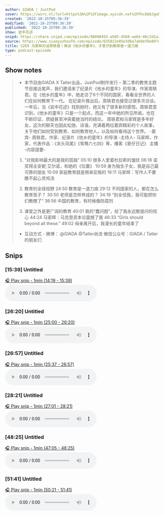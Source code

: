```yaml
---
author: GIADA | JustPod
cover: https://wsrv.nl/?url=https%3A%2F%2Fimage.xyzcdn.net%2FFhcbb6JgoBoehDn8iex2HR3cbx9g&w=200&h=200
created: '2022-10-25T09:36:39'
modified: '2022-10-25T09:36:39'
published: '2022-10-25T09:36:39'
show: 岩中花述
snipd: https://share.snipd.com/episode/98090493-a9d5-4560-ae04-06c2d1a273fd
source: https://www.xiaoyuzhoufm.com/episode/635812e05e3d8a7ab9ef8e89?utm_source=rss
title: S2E9 马家辉对话周轶君丨再谈《他乡的童年》，才意识到教育是一道刀痕
type: podcast-episode
---
```



## Show notes
> - 本节目由GIADA X Tatler出品，JustPod制作发行 –
> 第二季的教育主题节目接近尾声，我们邀请来了纪录片《他乡的童年》的导演、作家周轶君。在《他乡的童年》中，她走访了6个不同的国家，看看全世界的人们在如何教育下一代。
> 在纪录片推出后，周轶君也接受过很多次访谈。一年后，当《岩中花述》找到她时，她又有了很多新的感悟。周轶君意识到，《他乡的童年》只是一个起点，而这一年中她的所见所闻，也在不断印证、质疑甚至冲突着她当时的结论。
> 周轶君和马家辉是多年好友，这次的聊天也因此松弛、诙谐，充满着两位嘉宾精彩的个人故事，关于他们如何受到教育、如何教育他人，以及如何看待这个世界。
> -嘉宾-
> 周轶君，作家、纪录片《他乡的童年》的导演
> -主持人-
> 马家辉，作家，代表作品：《龙头凤尾》《鸳鸯六七四》等，播客《衰仔日记》 主播
> -内容提要-
> 1. “对我影响最大的是我的孤独” 
> 05:10 很多人爱着杜拉斯的皱纹
> 06:18 诺奖得主安妮·艾尔诺，和她的《位置》
> 10:59 身为独生子女，我是自己最可靠的朋友
> 15:09 家庭教育就是用来反叛的
> 16:11 马家辉：写作人不要瞧不起心灵鸡汤
> 
> 2. 教育的全球视野 
> 24:50 教育是一道刀痕
> 29:12 不同国家的人，都在怎么教育孩子？
> 30:50 老师是怎样养成的？
> 34:19 “别全信我，我可能把你们教瞎了“
> 36:56 中国的教育，有时候像防腐剂
> 
> 3. 课堂之外是更广阔的教育 
> 40:01 我的“蠢问题”，给了我永远敢提问的信心
> 44:24 马家辉：马克思资本论震撼了我
> 46:33 “Girls should beyond all these.”
> 49:02 母亲离开后，我漫长的童年结束了
> 
> - 互动方式 -
> 微博： @GIADA   @Tatler尚流 
> 微信公众号：GIADA / Tatler的朋友们

## Snips
### [15:39] Untitled
[🎧 Play snip - 1min️ (14:19 - 15:39)](https://share.snipd.com/snip/21b5623c-9800-4e46-b81a-b30d0acdd933)
<audio controls> <source src="https://dts-api.xiaoyuzhoufm.com/track/625635587bfca4e73e990703/635812e05e3d8a7ab9ef8e89/media.xyzcdn.net/lsYoZ-OnBQNa39J8DhwEQQQo2Ppz.m4a#t=14:19,15:39"> </audio>
### [26:20] Untitled
[🎧 Play snip - 1min️ (25:00 - 26:20)](https://share.snipd.com/snip/77dd31ed-1cbd-47dc-85e9-92e0b05d4803)
<audio controls> <source src="https://dts-api.xiaoyuzhoufm.com/track/625635587bfca4e73e990703/635812e05e3d8a7ab9ef8e89/media.xyzcdn.net/lsYoZ-OnBQNa39J8DhwEQQQo2Ppz.m4a#t=25:00,26:20"> </audio>
### [26:57] Untitled
[🎧 Play snip - 1min️ (25:37 - 26:57)](https://share.snipd.com/snip/f1642b53-b735-4214-b01d-9d41b3f16a9a)
<audio controls> <source src="https://dts-api.xiaoyuzhoufm.com/track/625635587bfca4e73e990703/635812e05e3d8a7ab9ef8e89/media.xyzcdn.net/lsYoZ-OnBQNa39J8DhwEQQQo2Ppz.m4a#t=25:37,26:57"> </audio>
### [28:21] Untitled
[🎧 Play snip - 1min️ (27:01 - 28:21)](https://share.snipd.com/snip/82a5e72b-3983-4354-9893-64557b65abb6)
<audio controls> <source src="https://dts-api.xiaoyuzhoufm.com/track/625635587bfca4e73e990703/635812e05e3d8a7ab9ef8e89/media.xyzcdn.net/lsYoZ-OnBQNa39J8DhwEQQQo2Ppz.m4a#t=27:01,28:21"> </audio>
### [48:25] Untitled
[🎧 Play snip - 1min️ (47:05 - 48:25)](https://share.snipd.com/snip/3da7f618-3aaf-4b5a-b4f6-f1cacf6c2403)
<audio controls> <source src="https://dts-api.xiaoyuzhoufm.com/track/625635587bfca4e73e990703/635812e05e3d8a7ab9ef8e89/media.xyzcdn.net/lsYoZ-OnBQNa39J8DhwEQQQo2Ppz.m4a#t=47:05,48:25"> </audio>
### [51:41] Untitled
[🎧 Play snip - 1min️ (50:21 - 51:41)](https://share.snipd.com/snip/579328e0-a350-4ce5-88d7-747d1acc011a)
<audio controls> <source src="https://dts-api.xiaoyuzhoufm.com/track/625635587bfca4e73e990703/635812e05e3d8a7ab9ef8e89/media.xyzcdn.net/lsYoZ-OnBQNa39J8DhwEQQQo2Ppz.m4a#t=50:21,51:41"> </audio>
